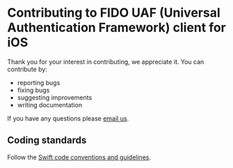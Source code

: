 # Contributing to FIDO UAF (Universal Authentication Framework) client for iOS

Thank you for your interest in contributing, we appreciate it. You can contribute by:

* reporting bugs
* fixing bugs
* suggesting improvements
* writing documentation

If you have any questions please [email us](mailto:nhsapp@nhs.net).

## Coding standards

Follow the [Swift code conventions and guidelines](https://www.appsfoundation.com/post/swift-code-convention-and-guidelines).
